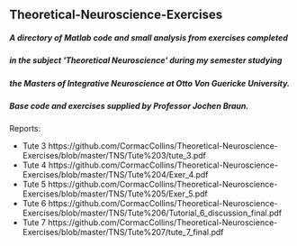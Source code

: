 ## Theoretical-Neuroscience-Exercises
##### A directory of Matlab code and small analysis from exercises completed
##### in the subject 'Theoretical Neuroscience' during my semester studying
##### the Masters of Integrative Neuroscience at Otto Von Guericke University.
##### Base code and exercises supplied by Professor Jochen Braun. 

Reports:

<ul>
  <li>Tute 3 https://github.com/CormacCollins/Theoretical-Neuroscience-Exercises/blob/master/TNS/Tute%203/tute_3.pdf</li>  
  <li>Tute 4 https://github.com/CormacCollins/Theoretical-Neuroscience-Exercises/blob/master/TNS/Tute%204/Exer_4.pdf</li>
  <li>Tute 5 https://github.com/CormacCollins/Theoretical-Neuroscience-Exercises/blob/master/TNS/Tute%205/Exer_5.pdf</li>
  <li>Tute 6 https://github.com/CormacCollins/Theoretical-Neuroscience-Exercises/blob/master/TNS/Tute%206/Tutorial_6_discussion_final.pdf</li>
  <li>Tute 7 https://github.com/CormacCollins/Theoretical-Neuroscience-Exercises/blob/master/TNS/Tute%207/tute_7_final.pdf</li>
</ul>
